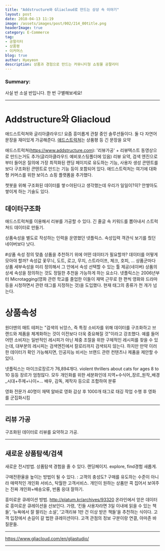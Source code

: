 ```yaml
---
title: "Addstructure와 Gliacloud로 만드는 상상 속 이야기"
layout: post
date: 2018-04-13 11:19
image: /assets/images/post/002/214_00title.png
headerImage: true
category: E-Commerce
tag:
- 공팔리터
- 상품평
- 이커머스
blog: true
author: Hyeyeon
description: 상품과 경험으로 만드는 커뮤니티형 쇼핑몰 공팔리터
---
```


### Summary:

사실 반 소설 반입니다. 한 번 구별해보세요!

---

# Addstructure와 Gliacloud

애드스트럭쳐와 글리아클라우드! 요즘 흥미롭게 관찰 중인 솔루션들이다. 둘 다 자연어 문장을 재미있게 가공해준다. [애드스트럭쳐](https://www.addstructure.com)는 상품평 등 긴 문장을 요약

애드스트럭쳐(https://www.addstructure.com): '리뷰가공' + 리뷰텍스트 동영상으로 만드는거도 추가(글리아클라우드 예비포스팅폴더에 있음)
리뷰 요약, 검색 엔진으로부터 들어온 질의에 가장 최적화된 랜딩 페이지로 유도하는 기능, 사용자 생성 콘텐트를 보다 구조화된 콘텐트로 만드는 기능 등이 포함되어 있다. 애드스트럭처는 여기에 대화형 커머스를 위한 보이스 쇼핑 플랫폼을 추가했다.

챗봇을 위해 구조화된 데이터를 쌓ㅇ야된다고 생각했는데 우리가 일일이?히? 안쌓아도 쌓이게 하는 기술도 있다.


## 데이터구조화

애드스트럭쳐를 이용해서 리뷰를 가공할 수 있다. 긴 줄글 속 키워드를 뽑아내서 스트럭쳐드 데이터로 만들기.

상품속성을 별도로 작성하는 인력을 운영했던 넷플릭스. 속성입력 객관식 보기를 줬던 네이버보다 낫다.

#상품 속성 정의
맞춤 상품을 추천하기 위에 어떤 데이터가 필요할까? 데이터를 어떻게 모아야 할까?
속성값 꽃무늬, 도트, 로고, 무지, 스트라이프, 체크, 호피, ...
상품군마다 상품 세부속성을 미리 정의해서 그 안에서 속성 선택할 수 있는 툴 제공(네이버)
상품의 상세 속성을 정의하는 것도 정밀한 추천을 가능하게 하는 요소다. 넷플릭스는 2006년부터 Microtagging(영화 관련 학교를 졸업한 이들이 재택 근무로 한 편씩 영화와 드라마 등을 시청하면서 관련 태그를 지정하는 것)을 도입했다. 현재 태그의 종류가 천 개가 넘는다.

# 상품속성
원더맨의 매트 테퍼는 "검색의 뉘앙스, 즉 특정 소비자를 위해 데이터를 구조화하고 브랜드와 제품을 체계화하는 것이 이전보다 더욱 중요해질 것"이라고 강조했다. 예를 들어 어떤 소비자는 일반적인 레시피가 아닌 체중 조절을 위한 구체적인 레시피를 찾을 수 있는데, 대부분의 레시피는 검색엔진에서 칼로리까지 검색되지 않는다. 하지만 만약 이러한 데이터가 확인 가능해지면, 인공지능 비서는 브랜드 관련 컨텐츠나 제품을 제안할 수 있다.

넷플릭스는 마이크로장르가 76,894개다.
violent thrillers about cats for ages 8 to 10
등등 장르가 엄청많다.
모두 개인화를 위한 세분화인데
지역+수식어_장르_원작_배경_시대+주제+나이+... 배우, 감독, 제작자 등으로 조합하여 분류

영화 전문가 40명이 재택 알바로 영화 감상 후 1000개 태그로 태깅 작업 수행 후 영화를 군집화시킴

---

## 리뷰 가공

구조화된 데이터로 리뷰를 요약하고 가공.

---

## 새로운 상품탐색/검색

새로운 전시방법. 상품탐색 경험을 줄 수 있다. 랜딩페이지.
explore, find경험 새롭게.

구매전환율을 높이는 방법이 될 수 있다. : 고객의 충성도?
구매를 유도하는 수준이 아니라 매력적인 개인화 서비스, 탁월한 고객서비스.
개인이 원하는 상품만 콕 집어서 보여주는 진짜 개인화+배송오류, 반품 응대 잘하기.

흥미로운 큐레이션 방법.
http://platum.kr/archives/93320
온라인에서 얻은 데이터로 흥미로운 큐레이션을 선보인다. 가령, ‘킨들 사용자라면 3일 이내에 읽을 수 있는 책들’, ‘뉴욕에서 잘 팔리는 소설’, ‘고객리뷰 1만 건 이상 받은 책들’을 추천하는 식이다. 고객 입장에서 손길이 갈 법한 큐레이션이다.
고객 관점의 정보 구분이랑 연결, 아마존 바 질문들.

---

https://www.gliacloud.com/en/gliastudio/

---
